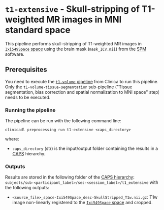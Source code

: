 # `t1-extensive` - Skull-stripping of T1-weighted MR images in MNI standard space

This pipeline performs skull-stripping of T1-weighted MR images in [`Ixi549Space` space](https://bids-specification.readthedocs.io/en/stable/99-appendices/08-coordinate-systems.html) using the brain mask (`mask_ICV.nii`) from the [SPM](http://www.fil.ion.ucl.ac.uk/spm/) software.


## Prerequisites
You need to execute the [`t1-volume` pipeline](http://www.clinica.run/doc/Pipelines/T1_Volume/) from Clinica to run this pipeline. Only the `t1-volume-tissue-segmentation` sub-pipeline ("Tissue segmentation, bias correction and spatial normalization to MNI space" step) needs to be executed.


### Running the pipeline
The pipeline can be run with the following command line:
```{.sourceCode .bash}
clinicadl preprocessing run t1-extensive <caps_directory>
```
where:

- `caps_directory` (str) is the input/output folder containing the results in a [CAPS](http://www.clinica.run/doc/CAPS/Introduction) hierarchy.


### Outputs
Results are stored in the following folder of the
[CAPS hierarchy](http://www.clinica.run/doc/CAPS/Introduction):
`subjects/sub-<participant_label>/ses-<session_label>/t1_extensive` with the following outputs:

- `<source_file>_space-Ixi549Space_desc-SkullStripped_T1w.nii.gz`: T1w image non-linearly registered to the [`Ixi549Space` space](https://bids-specification.readthedocs.io/en/stable/99-appendices/08-coordinate-systems.html) and cropped.
